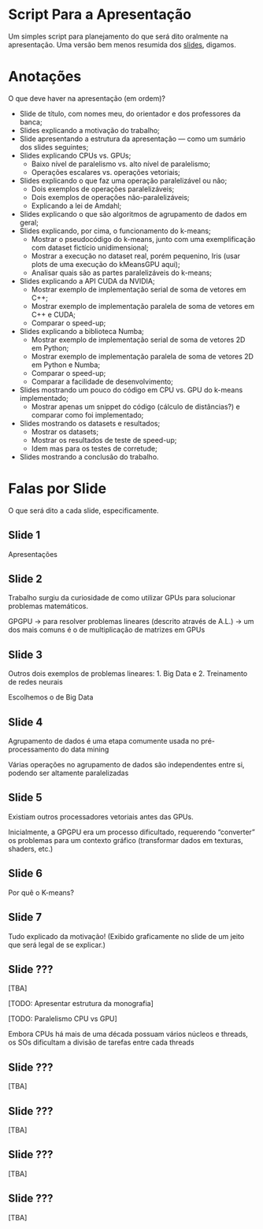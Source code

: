 # Script Para a Apresentação

Um simples script para planejamento do que será dito oralmente na apresentação. Uma versão bem menos resumida dos [slides](https://github.com/vinivosh/ufu-tcc2/blob/main/presentation/Apresenta%C3%A7%C3%A3o%20-%20TCC%202.odp), digamos.

# Anotações

O que deve haver na apresentação (em ordem)?

- Slide de título, com nomes meu, do orientador e dos professores da banca;
- Slides explicando a motivação do trabalho;
- Slide apresentando a estrutura da apresentação — como um sumário dos slides seguintes;
- Slides explicando CPUs vs. GPUs;
  - Baixo nível de paralelismo vs. alto nível de paralelismo;
  - Operações escalares vs. operações vetoriais;
- Slides explicando o que faz uma operação paralelizável ou não;
  - Dois exemplos de operações paralelizáveis;
  - Dois exemplos de operações não-paralelizáveis;
  - Explicando a lei de Amdahl;
- Slides explicando o que são algoritmos de agrupamento de dados em geral;
- Slides explicando, por cima, o funcionamento do k-means;
  - Mostrar o pseudocódigo do k-means, junto com uma exemplificação com dataset fictício unidimensional;
  - Mostrar a execução no dataset real, porém pequenino, Iris (usar plots de uma execução do kMeansGPU aqui);
  - Analisar quais são as partes paralelizáveis do k-means;
- Slides explicando a API CUDA da NVIDIA;
  - Mostrar exemplo de implementação serial de soma de vetores em C++;
  - Mostrar exemplo de implementação paralela de soma de vetores em C++ e CUDA;
  - Comparar o speed-up;
- Slides explicando a biblioteca Numba;
  - Mostrar exemplo de implementação serial de soma de vetores 2D em Python;
  - Mostrar exemplo de implementação paralela de soma de vetores 2D em Python e Numba;
  - Comparar o speed-up;
  - Comparar a facilidade de desenvolvimento;
- Slides mostrando um pouco do código em CPU vs. GPU do k-means implementado;
  - Mostrar apenas um snippet do código (cálculo de distâncias?) e comparar como foi implementado;
- Slides mostrando os datasets e resultados;
  - Mostrar os datasets;
  - Mostrar os resultados de teste de speed-up;
  - Idem mas para os testes de corretude;
- Slides mostrando a conclusão do trabalho.




# Falas por Slide

O que será dito a cada slide, especificamente.



## Slide 1

Apresentações



## Slide 2

Trabalho surgiu da curiosidade de como utilizar GPUs para solucionar problemas matemáticos.

GPGPU → para resolver problemas lineares (descrito através de A.L.) → um dos mais comuns é o de multiplicação de matrizes em GPUs



## Slide 3

Outros dois exemplos de problemas lineares: 1. Big Data e 2. Treinamento de redes neurais

Escolhemos o de Big Data



## Slide 4

Agrupamento de dados é uma etapa comumente usada no pré-processamento do data mining

Várias operações no agrupamento de dados são independentes entre si, podendo ser altamente paralelizadas



## Slide 5

Existiam outros processadores vetoriais antes das GPUs.

Inicialmente, a GPGPU era um processo dificultado, requerendo “converter” os problemas para um contexto gráfico (transformar dados em texturas, shaders, etc.)




## Slide 6

Por quê o K-means?



## Slide 7

Tudo explicado da motivação! (Exibido graficamente no slide de um jeito que será legal de se explicar.)


## Slide ???

[TBA]

[TODO: Apresentar estrutura da monografia]


[TODO: Paralelismo CPU vs GPU]

Embora CPUs há mais de uma década possuam vários núcleos e threads, os SOs dificultam a divisão de tarefas entre cada threads



## Slide ???

[TBA]



## Slide ???

[TBA]



## Slide ???

[TBA]



## Slide ???

[TBA]

